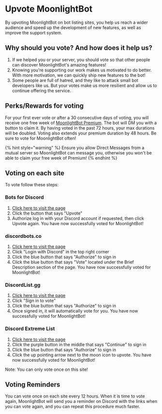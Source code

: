 # Upvote MoonlightBot

By upvoting MoonlightBot on bot listing sites, you help us reach a wider audience and speed up the development of new features, as well as improve the support system.

## Why should you vote? And how does it help us?

1. If we helped you or your server, you should vote so that other people can discover MoonlightBot's amazing features!
2. Knowing you're supporting our work makes us motivated to do better. With more motivation, we can quickly ship new features to the bot!
3. Some people are full of hatred, and they like to attack small bot developers like us. But your votes make us more resilient and allow us to continue offering the service.

## Perks/Rewards for voting

For your first ever vote or after a 30 consecutive days of voting, you will receive one free week of [MoonlightBot Premium](premium.md). The bot will DM you with a button to claim it. By having voted in the past 72 hours, your max durations will be doubled. Voting also extends your premium duration by 48 hours. Be sure to vote for MoonlightBot often!

{% hint style="warning" %}
Ensure you allow Direct Messages from a mutual server so MoonlightBot can message you, otherwise you won't be able to claim your free week of Premium!
{% endhint %}

## Voting on each site

To vote follow these steps:

### Bots for Discord

1. [Click here to visit the page](https://discords.com/bots/bot/314110696071888896/vote)
2. Click the button that says "Upvote"
3. Authorize log in with your Discord account if requested, then click Upvote again. You have now successfully voted for MoonlightBot!

### discordbots.co

1. [Click here to visit the page](https://discordbots.co/bot/314110696071888896)
2. Click "Login with Discord" in the top right corner
3. Click the blue button that says "Authorize" to sign in
4. Click the blue button that says "Vote" located under the Brief Description section of the page. You have now successfully voted for MoonlightBot!

### DiscordList.gg

1. [Click here to visit the page](https://discordlist.gg/bot/314110696071888896/vote)
2. Click "Sign in to vote"
3. Click the blue button that says "Authorize" to sign in
4. Once signed in, it will automatically vote for you. You have now successfully voted for MoonlightBot!

### Discord Extreme List

1. [Click here to visit the page](https://discordextremelist.xyz/en-US/bots/314110696071888896/upvote)
2. Click the purple button in the middle that says "Continue" to sign in
3. Click the blue button that says "Authorize" to sign in
4. Click the up pointing arrow next to the moon icon to upvote. You have now successfully voted for MoonlightBot!

Note: You can only vote once on this site!

## Voting Reminders

You can vote once on each site every 12 hours. When it is time to vote again, MoonlightBot will send you a reminder on Discord with the links when you can vote again, and you can repeat this procedure much faster.
